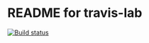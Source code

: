 # README for travis-lab
[![Build status](https://travis-ci.org/FlicAnderson/travislab.svg?master)](https://travis-ci.org/FlicAnderson) 
